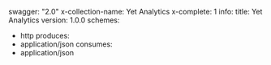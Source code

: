 swagger: "2.0"
x-collection-name: Yet Analytics
x-complete: 1
info:
  title: Yet Analytics
  version: 1.0.0
schemes:
- http
produces:
- application/json
consumes:
- application/json